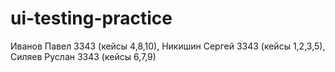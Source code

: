 # ui-testing-practice
Иванов Павел 3343 (кейсы 4,8,10), Никишин Сергей 3343 (кейсы 1,2,3,5), Силяев Руслан 3343 (кейсы 6,7,9)
